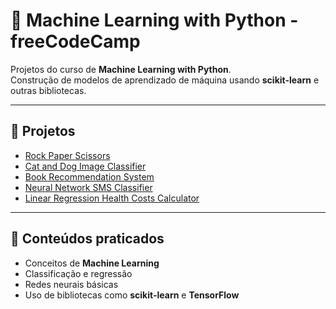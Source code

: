 # 🤖 Machine Learning with Python - freeCodeCamp

Projetos do curso de **Machine Learning with Python**.  
Construção de modelos de aprendizado de máquina usando **scikit-learn** e outras bibliotecas.

---

## 📂 Projetos

- [Rock Paper Scissors](./Project1)  
- [Cat and Dog Image Classifier](./Project2)  
- [Book Recommendation System](./Project3)  
- [Neural Network SMS Classifier](./Project4)  
- [Linear Regression Health Costs Calculator](./Project5)  

---

## 🚀 Conteúdos praticados
- Conceitos de **Machine Learning**
- Classificação e regressão
- Redes neurais básicas
- Uso de bibliotecas como **scikit-learn** e **TensorFlow**

